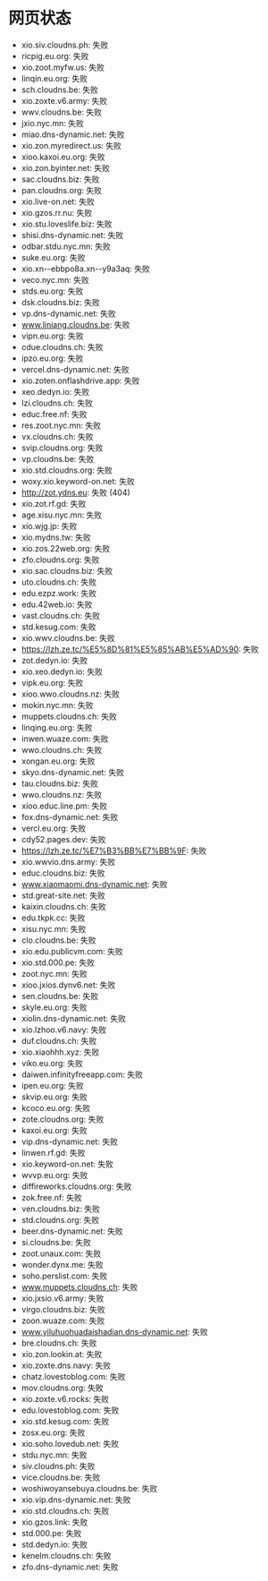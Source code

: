 # 网页状态
- xio.siv.cloudns.ph: 失败
- ricpig.eu.org: 失败
- xio.zoot.myfw.us: 失败
- linqin.eu.org: 失败
- sch.cloudns.be: 失败
- xio.zoxte.v6.army: 失败
- wwv.cloudns.be: 失败
- jxio.nyc.mn: 失败
- miao.dns-dynamic.net: 失败
- xio.zon.myredirect.us: 失败
- xioo.kaxoi.eu.org: 失败
- xio.zon.byinter.net: 失败
- sac.cloudns.biz: 失败
- pan.cloudns.org: 失败
- xio.live-on.net: 失败
- xio.gzos.rr.nu: 失败
- xio.stu.loveslife.biz: 失败
- shisi.dns-dynamic.net: 失败
- odbar.stdu.nyc.mn: 失败
- suke.eu.org: 失败
- xio.xn--ebbpo8a.xn--y9a3aq: 失败
- veco.nyc.mn: 失败
- stds.eu.org: 失败
- dsk.cloudns.biz: 失败
- vp.dns-dynamic.net: 失败
- www.liniang.cloudns.be: 失败
- vipn.eu.org: 失败
- cdue.cloudns.ch: 失败
- ipzo.eu.org: 失败
- vercel.dns-dynamic.net: 失败
- xio.zoten.onflashdrive.app: 失败
- xeo.dedyn.io: 失败
- lzi.cloudns.ch: 失败
- educ.free.nf: 失败
- res.zoot.nyc.mn: 失败
- vx.cloudns.ch: 失败
- svip.cloudns.org: 失败
- vp.cloudns.be: 失败
- xio.std.cloudns.org: 失败
- woxy.xio.keyword-on.net: 失败
- http://zot.ydns.eu: 失败 (404)
- xio.zot.rf.gd: 失败
- age.xisu.nyc.mn: 失败
- xio.wjg.jp: 失败
- xio.mydns.tw: 失败
- xio.zos.22web.org: 失败
- zfo.cloudns.org: 失败
- xio.sac.cloudns.biz: 失败
- uto.cloudns.ch: 失败
- edu.ezpz.work: 失败
- edu.42web.io: 失败
- vast.cloudns.ch: 失败
- std.kesug.com: 失败
- xio.wwv.cloudns.be: 失败
- https://lzh.ze.tc/%E5%8D%81%E5%85%AB%E5%AD%90: 失败
- zot.dedyn.io: 失败
- xio.xeo.dedyn.io: 失败
- vipk.eu.org: 失败
- xioo.wwo.cloudns.nz: 失败
- mokin.nyc.mn: 失败
- muppets.cloudns.ch: 失败
- linqing.eu.org: 失败
- inwen.wuaze.com: 失败
- wwo.cloudns.ch: 失败
- xongan.eu.org: 失败
- skyo.dns-dynamic.net: 失败
- tau.cloudns.biz: 失败
- wwo.cloudns.nz: 失败
- xioo.educ.line.pm: 失败
- fox.dns-dynamic.net: 失败
- vercl.eu.org: 失败
- cdy52.pages.dev: 失败
- https://lzh.ze.tc/%E7%B3%BB%E7%BB%9F: 失败
- xio.wwvio.dns.army: 失败
- educ.cloudns.biz: 失败
- www.xiaomaomi.dns-dynamic.net: 失败
- std.great-site.net: 失败
- kaixin.cloudns.ch: 失败
- edu.tkpk.cc: 失败
- xisu.nyc.mn: 失败
- clo.cloudns.be: 失败
- xio.edu.publicvm.com: 失败
- xio.std.000.pe: 失败
- zoot.nyc.mn: 失败
- xioo.jxios.dynv6.net: 失败
- sen.cloudns.be: 失败
- skyle.eu.org: 失败
- xiolin.dns-dynamic.net: 失败
- xio.lzhoo.v6.navy: 失败
- duf.cloudns.ch: 失败
- xio.xiaohhh.xyz: 失败
- viko.eu.org: 失败
- daiwen.infinityfreeapp.com: 失败
- ipen.eu.org: 失败
- skvip.eu.org: 失败
- kcoco.eu.org: 失败
- zote.cloudns.org: 失败
- kaxoi.eu.org: 失败
- vip.dns-dynamic.net: 失败
- linwen.rf.gd: 失败
- xio.keyword-on.net: 失败
- wvvp.eu.org: 失败
- diffireworks.cloudns.org: 失败
- zok.free.nf: 失败
- ven.cloudns.biz: 失败
- std.cloudns.org: 失败
- beer.dns-dynamic.net: 失败
- si.cloudns.be: 失败
- zoot.unaux.com: 失败
- wonder.dynx.me: 失败
- soho.perslist.com: 失败
- www.muppets.cloudns.ch: 失败
- xio.jxsio.v6.army: 失败
- virgo.cloudns.biz: 失败
- zoon.wuaze.com: 失败
- www.yiluhuohuadaishadian.dns-dynamic.net: 失败
- bre.cloudns.ch: 失败
- xio.zon.lookin.at: 失败
- xio.zoxte.dns.navy: 失败
- chatz.lovestoblog.com: 失败
- mov.cloudns.org: 失败
- xio.zoxte.v6.rocks: 失败
- edu.lovestoblog.com: 失败
- xio.std.kesug.com: 失败
- zosx.eu.org: 失败
- xio.soho.lovedub.net: 失败
- stdu.nyc.mn: 失败
- siv.cloudns.ph: 失败
- vice.cloudns.be: 失败
- woshiwoyansebuya.cloudns.be: 失败
- xio.vip.dns-dynamic.net: 失败
- xio.std.cloudns.ch: 失败
- xio.gzos.link: 失败
- std.000.pe: 失败
- std.dedyn.io: 失败
- kenelm.cloudns.ch: 失败
- zfo.dns-dynamic.net: 失败
